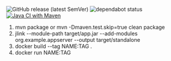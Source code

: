 ![GitHub release (latest SemVer)](https://img.shields.io/github/v/release/kappsegla/server?display_name=tag&sort=semver&style=flat-square)
![dependabot status](https://img.shields.io/badge/dependabot-enabled-025e8c?logo=Dependabot&style=flat-square)
[![Java CI with Maven](https://github.com/kappsegla/server/actions/workflows/maven.yml/badge.svg?label=build)](https://github.com/kappsegla/server/actions/workflows/maven.y)


1. mvn package  or mvn -Dmaven.test.skip=true clean package
2. jlink --module-path target/app.jar --add-modules org.example.appserver --output target/standalone
3. docker build --tag NAME:TAG .
4. docker run NAME:TAG
